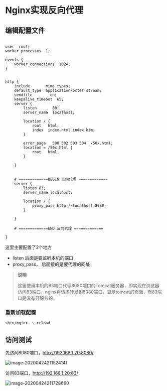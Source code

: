# Nginx实现反向代理

## 编辑配置文件

```

user  root;
worker_processes  1;

events {
    worker_connections  1024;
}


http {
    include       mime.types;
    default_type  application/octet-stream;
    sendfile        on;
    keepalive_timeout  65;
    server {
        listen       80;
        server_name  localhost;

        location / {
            root   html;
            index  index.html index.htm;
        }

        error_page   500 502 503 504  /50x.html;
        location = /50x.html {
            root   html;
        }

    }

	
	# =============BEGIN 反向代理 =============
	server {
		listen 83;
		server_name localhost;
		
		location / {
			proxy_pass http://localhost:8080;
		}

    }
	
	# =============END 反向代理 =============

}

```

这里主要配置了2个地方

- listen 后面是要监听本机的端口
- proxy_pass， 后面接的是要代理的网址

>**说明**
>
>这里使用本机的83端口代理8080端口的Tomcat服务器，即实现在浏览器访问83端口，nginx将请求转发到8080端口，显示tomcat的页面，而83端口是没有开服务的。



### 重新加载配置

```
sbin/nginx -s reload
```



## 访问测试

先访问8080端口，http://192.168.1.20:8080/

![image-20200424211524141](E:/%E6%88%91%E7%9A%84%E5%9D%9A%E6%9E%9C%E4%BA%91/OneDrive/%E5%AD%A6%E4%B9%A0/%E7%AC%94%E8%AE%B0/%E5%9B%BE%E7%89%87/note_images/image-20200424211524141.png)

访问83端口，http://192.168.1.20:83/

![image-20200424211728660](E:/%E6%88%91%E7%9A%84%E5%9D%9A%E6%9E%9C%E4%BA%91/OneDrive/%E5%AD%A6%E4%B9%A0/%E7%AC%94%E8%AE%B0/%E5%9B%BE%E7%89%87/note_images/image-20200424211728660.png)
